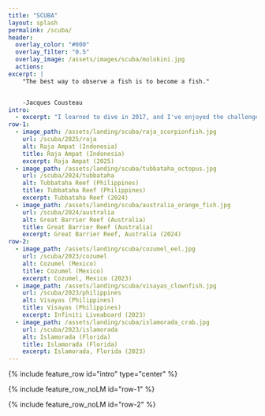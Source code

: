 ```yaml
---
title: "SCUBA"
layout: splash
permalink: /scuba/
header:
  overlay_color: "#000"
  overlay_filter: "0.5"
  overlay_image: /assets/images/scuba/molokini.jpg
  actions:
excerpt: |
    "The best way to observe a fish is to become a fish."


    -Jacques Cousteau
intro:
  - excerpt: "I learned to dive in 2017, and I've enjoyed the challenge of growing as a diver and underwater photographer since then. I have a long bucket list of diving destinations still to explore. Some of my favorite SCUBA experiences are below."
row-1:
  - image_path: /assets/landing/scuba/raja_scorpionfish.jpg
    url: /scuba/2025/raja
    alt: Raja Ampat (Indonesia)
    title: Raja Ampat (Indonesia)
    excerpt: Raja Ampat (2025)
  - image_path: /assets/landing/scuba/tubbataha_octopus.jpg
    url: /scuba/2024/tubbataha
    alt: Tubbataha Reef (Philippines)
    title: Tubbataha Reef (Philippines)
    excerpt: Tubbataha Reef (2024)
  - image_path: /assets/landing/scuba/australia_orange_fish.jpg
    url: /scuba/2024/australia
    alt: Great Barrier Reef (Australia)
    title: Great Barrier Reef (Australia)
    excerpt: Great Barrier Reef, Australia (2024)
row-2:
  - image_path: /assets/landing/scuba/cozumel_eel.jpg
    url: /scuba/2023/cozumel
    alt: Cozumel (Mexico)
    title: Cozumel (Mexico)
    excerpt: Cozumel, Mexico (2023)
  - image_path: /assets/landing/scuba/visayas_clownfish.jpg
    url: /scuba/2023/philippines
    alt: Visayas (Philippines)
    title: Visayas (Philippines)
    excerpt: Infiniti Liveaboard (2023)
  - image_path: /assets/landing/scuba/islamorada_crab.jpg
    url: /scuba/2023/islamorada
    alt: Islamorada (Florida)
    title: Islamorada (Florida)
    excerpt: Islamorada, Florida (2023)
---
```


{% include feature_row id="intro" type="center" %}

{% include feature_row_noLM id="row-1" %}

{% include feature_row_noLM id="row-2" %}
